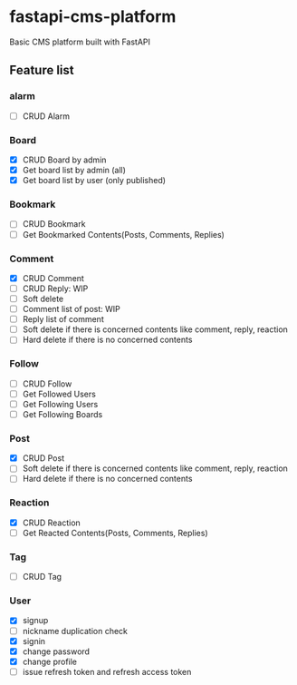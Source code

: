 # fastapi-cms-platform

Basic CMS platform built with FastAPI

## Feature list

### alarm

- [ ] CRUD Alarm

### Board

- [x] CRUD Board by admin
- [x] Get board list by admin (all)
- [x] Get board list by user (only published)

### Bookmark

- [ ] CRUD Bookmark
- [ ] Get Bookmarked Contents(Posts, Comments, Replies)

### Comment

- [x] CRUD Comment
- [ ] CRUD Reply: WIP
- [ ] Soft delete
- [ ] Comment list of post: WIP
- [ ] Reply list of comment
- [ ] Soft delete if there is concerned contents like comment, reply, reaction
- [ ] Hard delete if there is no concerned contents

### Follow

- [ ] CRUD Follow
- [ ] Get Followed Users
- [ ] Get Following Users
- [ ] Get Following Boards

### Post

- [x] CRUD Post
- [ ] Soft delete if there is concerned contents like comment, reply, reaction
- [ ] Hard delete if there is no concerned contents

### Reaction

- [x] CRUD Reaction
- [ ] Get Reacted Contents(Posts, Comments, Replies)

### Tag

- [ ] CRUD Tag

### User

- [x] signup
- [ ] nickname duplication check
- [x] signin
- [x] change password
- [x] change profile
- [ ] issue refresh token and refresh access token
